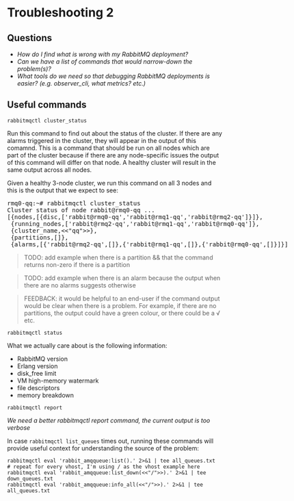 # Troubleshooting 2

## Questions

* _How do I find what is wrong with my RabbitMQ deployment?_
* _Can we have a list of commands that would narrow-down the problem(s)?_
* _What tools do we need so that debugging RabbitMQ deployments is easier? (e.g. observer_cli, what metrics? etc.)_

## Useful commands

`rabbitmqctl cluster_status`

Run this command to find out about the status of the cluster. If there are any
alarms triggered in the cluster, they will appear in the output of this
comamnd. This is a command that should be run on all nodes which are part of
the cluster because if there are any node-specific issues the output of this
command will differ on that node. A healthy cluster will result in the same
output across all nodes.

Given a healthy 3-node cluster, we run this command on all 3 nodes and this is
the output that we expect to see:

<pre class="sourcecode sh">
rmq0-qq:~# rabbitmqctl cluster_status
Cluster status of node rabbit@rmq0-qq ...
[{nodes,[{disc,['rabbit@rmq0-qq','rabbit@rmq1-qq','rabbit@rmq2-qq']}]},
 {running_nodes,['rabbit@rmq2-qq','rabbit@rmq1-qq','rabbit@rmq0-qq']},
 {cluster_name,&lt;&lt;"qq"&gt;&gt;},
 {partitions,[]},
 {alarms,[{'rabbit@rmq2-qq',[]},{'rabbit@rmq1-qq',[]},{'rabbit@rmq0-qq',[]}]}]
</pre>

> TODO: add example when there is a partition && that the command returns non-zero if there is a partition

> TODO: add example when there is an alarm because the output when there are no alarms suggests otherwise

> FEEDBACK: it would be helpful to an end-user if the command output would be
> clear when there is a problem. For example, if there are no partitions, the
> output could have a green colour, or there could be a √ etc.

`rabbitmqctl status`

What we actually care about is the following information:

* RabbitMQ version
* Erlang version
* disk_free limit
* VM high-memory watermark
* file descriptors
* memory breakdown

`rabbitmqctl report`

_We need a better rabbitmqctl report command, the current output is too verbose_

In case `rabbitmqctl list_queues` times out, running these commands will
provide useful context for understanding the source of the problem:

```
rabbitmqctl eval 'rabbit_amqqueue:list().' 2>&1 | tee all_queues.txt
# repeat for every vhost, I'm using / as the vhost example here
rabbitmqctl eval 'rabbit_amqqueue:list_down(<<"/">>).' 2>&1 | tee down_queues.txt
rabbitmqctl eval 'rabbit_amqqueue:info_all(<<"/">>).' 2>&1 | tee all_queues.txt
```
